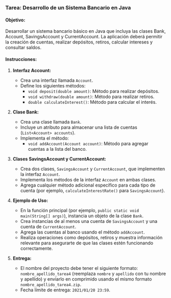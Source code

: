 ### Tarea: Desarrollo de un Sistema Bancario en Java

#### Objetivo:
Desarrollar un sistema bancario básico en Java que incluya las clases Bank, Account, SavingsAccount y CurrentAccount. La aplicación deberá permitir la creación de cuentas, realizar depósitos, retiros, calcular intereses y consultar saldos.

#### Instrucciones:

1. **Interfaz Account:**
   - Crea una interfaz llamada `Account`.
   - Define los siguientes métodos:
      - `void deposit(double amount)`: Método para realizar depósitos.
      - `void withdraw(double amount)`: Método para realizar retiros.
      - `double calculateInterest()`: Método para calcular el interés.

2. **Clase Bank:**
   - Crea una clase llamada `Bank`.
   - Incluye un atributo para almacenar una lista de cuentas (`List<Account> accounts`).
   - Implementa el método:
      - `void addAccount(Account account)`: Método para agregar cuentas a la lista del banco.

3. **Clases SavingsAccount y CurrentAccount:**
   - Crea dos clases, `SavingsAccount` y `CurrentAccount`, que implementen la interfaz `Account`.
   - Implementa los métodos de la interfaz `Account` en ambas clases.
   - Agrega cualquier método adicional específico para cada tipo de cuenta (por ejemplo, `calculateInterestRate()` para `SavingsAccount`).

4. **Ejemplo de Uso:**
   - En la función principal (por ejemplo, `public static void main(String[] args)`), instancia un objeto de la clase `Bank`.
   - Crea instancias de al menos una cuenta de `SavingsAccount` y una cuenta de `CurrentAccount`.
   - Agrega las cuentas al banco usando el método `addAccount`.
   - Realiza operaciones como depósitos, retiros y muestra información relevante para asegurarte de que las clases estén funcionando correctamente.

5. **Entrega:**
   - El nombre del proyecto debe tener el siguiente formato: `nombre_apellido_tarea4` (reemplaza `nombre` y `apellido` con tu nombre y apellido) y enviarlo en comprimido usando el mismo formato `nombre_apellido_tarea4.zip`.
   - Fecha límite de entrega: `2021/01/20 23:59`.